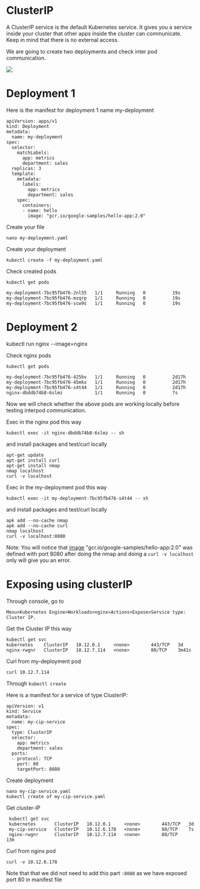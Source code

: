 # ClusterIP

A ClusterIP service is the default Kubernetes service. It gives you a service inside your cluster that other apps inside the cluster can communicate. Keep in mind that there is no external access.

We are going to create two deployments and check inter pod communication.

![](https://i.stack.imgur.com/1owA5.jpg)

# Deployment 1

Here is the manifest for deployment 1 name my-deployment

    apiVersion: apps/v1
    kind: Deployment
    metadata:
      name: my-deployment
    spec:
      selector:
        matchLabels:
          app: metrics
          department: sales
      replicas: 3
      template:
        metadata:
          labels:
            app: metrics
            department: sales
        spec:
          containers:
          - name: hello
            image: "gcr.io/google-samples/hello-app:2.0"

Create your file

`nano my-deployment.yaml`

Create your deployment 

`kubectl create -f my-deployment.yaml`

Check created pods

`kubectl get pods`

    my-deployment-7bc95fb476-2nl55   1/1     Running   0          19s
    my-deployment-7bc95fb476-mzqrp   1/1     Running   0          19s
    my-deployment-7bc95fb476-scw9s   1/1     Running   0          19s
    
# Deployment 2

kubectl run nginx --image=nginx

Check nginx pods

`kubectl get pods`

    my-deployment-7bc95fb476-425bv   1/1     Running   0          2d17h
    my-deployment-7bc95fb476-45mkx   1/1     Running   0          2d17h
    my-deployment-7bc95fb476-s4t44   1/1     Running   0          2d17h
    nginx-dbddb74b8-6slmz            1/1     Running   0          7s

Now we will check whether the above pods are working locally before testing interpod communication.

Exec in the nginx pod this way

    kubectl exec -it nginx-dbddb74b8-6slmz -- sh

and install packages and test/curl locally

    apt-get update
    apt-get install curl
    apt-get install nmap
    nmap localhost
    curl -v localhost
   
Exec in the my-deployment pod this way

    kubectl exec -it my-deployment-7bc95fb476-s4t44 -- sh

and install packages and test/curl locally

    apk add --no-cache nmap
    apk add --no-cache curl
    nmap localhost
    curl -v localhost:8080
    
Note: You will notice that [image](https://github.com/GoogleCloudPlatform/kubernetes-engine-samples/blob/master/hello-app/Dockerfile) "gcr.io/google-samples/hello-app:2.0" was defined with port 8080 after doing the nmap and doing a `curl -v localhost` only will give you an error.

# Exposing using clusterIP

Through console, go to 

    Menu>Kubernetes Engine>Workloads>nginx>Actions>Expose>Service type: Cluster IP.

Get the Cluster IP this way

    kubectl get svc
    kubernetes    ClusterIP   10.12.0.1     <none>        443/TCP   3d
    nginx-rwgnr   ClusterIP   10.12.7.114   <none>        80/TCP    3m41s
    
Curl from my-deployment pod

    curl 10.12.7.114

Through `kubectl create`

Here is a manifest for a service of type ClusterIP:

    apiVersion: v1
    kind: Service
    metadata:
      name: my-cip-service
    spec:
      type: ClusterIP
      selector:
        app: metrics
        department: sales
      ports:
      - protocol: TCP
        port: 80
        targetPort: 8080
     
 Create deployment
 
    nano my-cip-service.yaml
    kubectl create of my-cip-service.yaml
    
 Get cluster-IP
 
     kubectl get svc
     kubernetes       ClusterIP   10.12.0.1     <none>        443/TCP   3d
     my-cip-service   ClusterIP   10.12.6.178   <none>        80/TCP    7s
     nginx-rwgnr      ClusterIP   10.12.7.114   <none>        80/TCP    13m

Curl from nginx pod

    curl -v 10.12.6.178

Note that that we did not need to add this part `:8080` as we have exposed port 80 in manifest file






